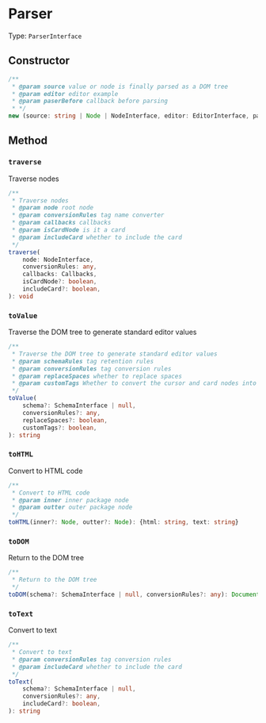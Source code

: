 # Parser

Type: `ParserInterface`

## Constructor

```ts
/**
 * @param source value or node is finally parsed as a DOM tree
 * @param editor editor example
 * @param paserBefore callback before parsing
 * */
new (source: string | Node | NodeInterface, editor: EditorInterface, paserBefore?: (node: NodeInterface) => void): ParserInterface
```

## Method

### `traverse`

Traverse nodes

```ts
/**
 * Traverse nodes
 * @param node root node
 * @param conversionRules tag name converter
 * @param callbacks callbacks
 * @param isCardNode is it a card
 * @param includeCard whether to include the card
 */
traverse(
    node: NodeInterface,
    conversionRules: any,
    callbacks: Callbacks,
    isCardNode?: boolean,
    includeCard?: boolean,
): void
```

### `toValue`

Traverse the DOM tree to generate standard editor values

```ts
/**
 * Traverse the DOM tree to generate standard editor values
 * @param schemaRules tag retention rules
 * @param conversionRules tag conversion rules
 * @param replaceSpaces whether to replace spaces
 * @param customTags Whether to convert the cursor and card nodes into standard codes
 */
toValue(
    schema?: SchemaInterface | null,
    conversionRules?: any,
    replaceSpaces?: boolean,
    customTags?: boolean,
): string
```

### `toHTML`

Convert to HTML code

```ts
/**
 * Convert to HTML code
 * @param inner inner package node
 * @param outter outer package node
 */
toHTML(inner?: Node, outter?: Node): {html: string, text: string}
```

### `toDOM`

Return to the DOM tree

```ts
/**
 * Return to the DOM tree
 */
toDOM(schema?: SchemaInterface | null, conversionRules?: any): DocumentFragment
```

### `toText`

Convert to text

```ts
/**
 * Convert to text
 * @param conversionRules tag conversion rules
 * @param includeCard whether to include the card
 */
toText(
    schema?: SchemaInterface | null,
    conversionRules?: any,
    includeCard?: boolean,
): string
```
